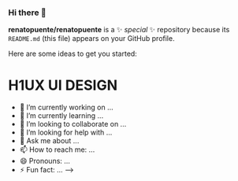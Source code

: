 ### Hi there 👋

**renatopuente/renatopuente** is a ✨ _special_ ✨ repository because its `README.md` (this file) appears on your GitHub profile.

Here are some ideas to get you started:

<H1>H1UX UI DESIGN</H1>

- 🔭 I’m currently working on ...
- 🌱 I’m currently learning ...
- 👯 I’m looking to collaborate on ...
- 🤔 I’m looking for help with ...
- 💬 Ask me about ...
- 📫 How to reach me: ...
- 😄 Pronouns: ...
- ⚡ Fun fact: ...
-->
